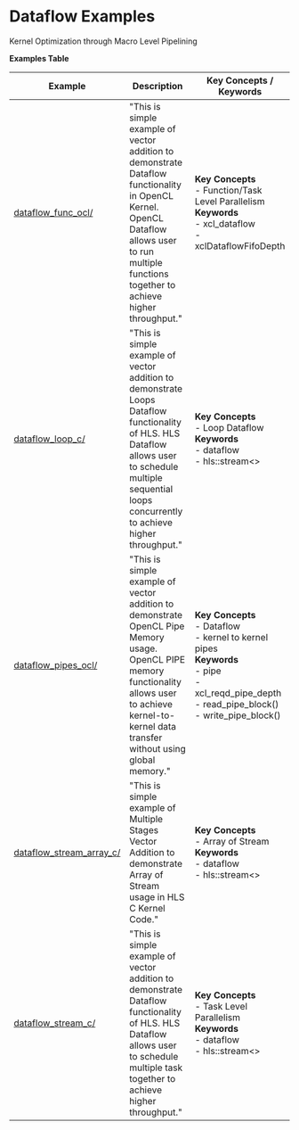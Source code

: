 Dataflow Examples
==================================
Kernel Optimization through Macro Level Pipelining

 __Examples Table__ 

Example        | Description           | Key Concepts / Keywords 
---------------|-----------------------|-------------------------
[dataflow_func_ocl/][]|"This is simple example of vector addition to demonstrate Dataflow functionality in OpenCL Kernel. OpenCL Dataflow allows user to run multiple functions together to achieve higher throughput."|__Key__ __Concepts__<br> - Function/Task Level Parallelism<br>__Keywords__<br> - xcl_dataflow<br> - xclDataflowFifoDepth
[dataflow_loop_c/][]|"This is simple example of vector addition to demonstrate Loops Dataflow functionality of HLS. HLS Dataflow allows user to schedule multiple sequential loops concurrently to achieve higher throughput."|__Key__ __Concepts__<br> - Loop Dataflow<br>__Keywords__<br> - dataflow<br> - hls::stream<>
[dataflow_pipes_ocl/][]|"This is simple example of vector addition to demonstrate OpenCL Pipe Memory usage. OpenCL PIPE memory functionality allows user to achieve kernel-to-kernel data transfer without using global memory."|__Key__ __Concepts__<br> - Dataflow<br> - kernel to kernel pipes<br>__Keywords__<br> - pipe<br> - xcl_reqd_pipe_depth<br> - read_pipe_block()<br> - write_pipe_block()
[dataflow_stream_array_c/][]|"This is simple example of Multiple Stages Vector Addition to demonstrate Array of Stream usage in HLS C Kernel Code."|__Key__ __Concepts__<br> - Array of Stream<br>__Keywords__<br> - dataflow<br> - hls::stream<>
[dataflow_stream_c/][]|"This is simple example of vector addition to demonstrate Dataflow functionality of HLS. HLS Dataflow allows user to schedule multiple task together to achieve higher throughput."|__Key__ __Concepts__<br> - Task Level Parallelism<br>__Keywords__<br> - dataflow<br> - hls::stream<>

[.]:.
[dataflow_func_ocl/]:dataflow_func_ocl/
[dataflow_loop_c/]:dataflow_loop_c/
[dataflow_pipes_ocl/]:dataflow_pipes_ocl/
[dataflow_stream_array_c/]:dataflow_stream_array_c/
[dataflow_stream_c/]:dataflow_stream_c/
